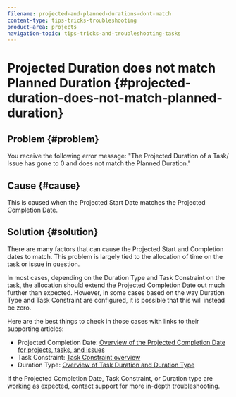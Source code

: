 ```yaml
---
filename: projected-and-planned-durations-dont-match
content-type: tips-tricks-troubleshooting
product-area: projects
navigation-topic: tips-tricks-and-troubleshooting-tasks
---
```




# Projected Duration does not match Planned Duration {#projected-duration-does-not-match-planned-duration}



## Problem {#problem}

You receive the following error message: "The Projected Duration of a Task/ Issue has gone to 0 and does not match the Planned Duration."  



## Cause {#cause}

This is caused when the Projected Start Date matches the Projected Completion Date. 


## Solution {#solution}

There are many factors that can cause the Projected Start and Completion dates to match. This problem is largely tied to the allocation of time on the task or issue in question. 


In most cases, depending on the Duration Type and Task Constraint on the task, the allocation should extend the Projected Completion Date out much further than expected. However, in some cases based on the way Duration Type and Task Constraint are configured, it is possible that this will instead be zero. <![CDATA[    ]]>


Here are the best things to check in those cases with links to their supporting articles: 



* Projected Completion Date: [Overview of the Projected Completion Date for projects, tasks, and issues](project-projected-completion-date.md)
* Task Constraint: [Task Constraint overview](task-constraint-overview.md)
* Duration Type: [Overview of Task Duration and Duration Type](task-duration-and-duration-type.md)


If the Projected Completion Date, Task Constraint, or Duration type are working as expected, contact support for more in-depth troubleshooting. 
